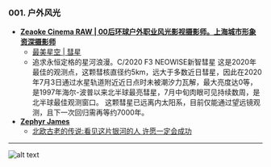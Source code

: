 ### 001. 户外风光
* **[Zeaoke Cinema RAW | 00后环球户外职业风光影视摄影师。上海城市形象资深摄影师 ](https://v.douyin.com/OJkPmExRMaM/)**
  - [最美星空 | 彗星](https://v.douyin.com/gfns0IUwyPs/)
  - 追求永恒定格的星河浪漫。C/2020 F3 NEOWISE新智彗星 这是2020年最佳的观测点，这颗彗核直径约5km，远大于多数近日彗星，因此在2020年7月3日通过水星轨道附近近日点时未被潮汐力瓦解，最大亮度达0等，是1997年海尔-波普以来北半球最亮彗星，7月中旬肉眼可见持续数周，是北半球最佳观测窗口。 这颗彗星已远离内太阳系，目前仅能通过望远镜观测，且下一次回归需再等约7000年。
* **[Zephyr James](https://v.douyin.com/Ew3e_jmWuAs/)**
  - [北欧古老的传说:看见这片银河的人 许愿一定会成功](https://v.douyin.com/jQQ_H2Sn6dc/)

---
![alt text](https://upload-bbs.miyoushe.com/upload/2022/11/01/266607709/6cc988d046df34315681e50f9c9f299c_1259576169906078498.PNG?x-oss-process=image//resize,s_600/quality,q_80/auto-orient,0/interlace,1/format,png)